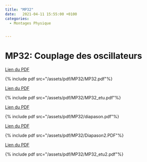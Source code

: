 ```yaml
---
title: "MP32"
date:   2021-04-11 15:55:00 +0100
categories:
  - Montages Physique

  
---
```


# MP32: Couplage des oscillateurs

[Lien du PDF](/assets/pdf/MP32/MP32.pdf)

{% include pdf src="/assets/pdf/MP32/MP32.pdf"%}

[Lien du PDF](/assets/pdf/MP32/MP32_etu.pdf)

{% include pdf src="/assets/pdf/MP32/MP32_etu.pdf"%}

[Lien du PDF](/assets/pdf/MP32/diapason.pdf)

{% include pdf src="/assets/pdf/MP32/diapason.pdf"%}

[Lien du PDF](/assets/pdf/MP32/Diapason2.PDF)

{% include pdf src="/assets/pdf/MP32/Diapason2.PDF"%}

[Lien du PDF](/assets/pdf/MP32/MP32_etu2.pdf)

{% include pdf src="/assets/pdf/MP32/MP32_etu2.pdf"%}


